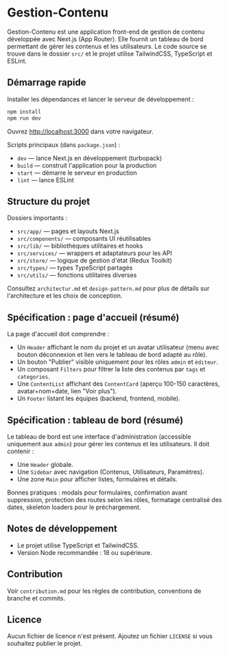 # Gestion-Contenu

Gestion-Contenu est une application front-end de gestion de contenu développée avec Next.js (App Router). Elle fournit un tableau de bord permettant de gérer les contenus et les utilisateurs. Le code source se trouve dans le dossier `src/` et le projet utilise TailwindCSS, TypeScript et ESLint.

## Démarrage rapide

Installer les dépendances et lancer le serveur de développement :

```powershell
npm install
npm run dev
```

Ouvrez [http://localhost:3000](http://localhost:3000) dans votre navigateur.

Scripts principaux (dans `package.json`) :

- `dev` — lance Next.js en développement (turbopack)
- `build` — construit l'application pour la production
- `start` — démarre le serveur en production
- `lint` — lance ESLint

## Structure du projet

Dossiers importants :

- `src/app/` — pages et layouts Next.js
- `src/components/` — composants UI réutilisables
- `src/lib/` — bibliothèques utilitaires et hooks
- `src/services/` — wrappers et adaptateurs pour les API
- `src/store/` — logique de gestion d'état (Redux Toolkit)
- `src/types/` — types TypeScript partagés
- `src/utils/` — fonctions utilitaires diverses

Consultez `architectur.md` et `design-pattern.md` pour plus de détails sur l'architecture et les choix de conception.

## Spécification : page d'accueil (résumé)

La page d'accueil doit comprendre :

- Un `Header` affichant le nom du projet et un avatar utilisateur (menu avec bouton déconnexion et lien vers le tableau de bord adapté au rôle).
- Un bouton "Publier" visible uniquement pour les rôles `admin` et `éditeur`.
- Un composant `Filters` pour filtrer la liste des contenus par `tags` et `categories`.
- Une `ContentList` affichant des `ContentCard` (aperçu 100-150 caractères, avatar+nom+date, lien "Voir plus").
- Un `Footer` listant les équipes (backend, frontend, mobile).

## Spécification : tableau de bord (résumé)

Le tableau de bord est une interface d'administration (accessible uniquement aux `admin`) pour gérer les contenus et les utilisateurs. Il doit contenir :

- Une `Header` globale.
- Une `Sidebar` avec navigation (Contenus, Utilisateurs, Paramètres).
- Une zone `Main` pour afficher listes, formulaires et détails.

Bonnes pratiques : modals pour formulaires, confirmation avant suppression, protection des routes selon les rôles, formatage centralisé des dates, skeleton loaders pour le préchargement.

## Notes de développement

- Le projet utilise TypeScript et TailwindCSS.
- Version Node recommandée : 18 ou supérieure.

## Contribution

Voir `contribution.md` pour les règles de contribution, conventions de branche et commits.

## Licence

Aucun fichier de licence n'est présent. Ajoutez un fichier `LICENSE` si vous souhaitez publier le projet.
